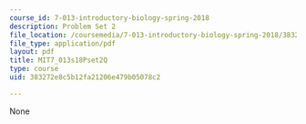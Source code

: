 ```yaml
---
course_id: 7-013-introductory-biology-spring-2018
description: Problem Set 2
file_location: /coursemedia/7-013-introductory-biology-spring-2018/383272e8c5b12fa21206e479b05078c2_MIT7_013s18Pset2Q.pdf
file_type: application/pdf
layout: pdf
title: MIT7_013s18Pset2Q
type: course
uid: 383272e8c5b12fa21206e479b05078c2

---
```

None